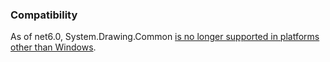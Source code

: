 ﻿
### Compatibility

As of net6.0, System.Drawing.Common [is no longer supported in platforms other than Windows](https://github.com/dotnet/designs/blob/main/accepted/2021/system-drawing-win-only/system-drawing-win-only.md).